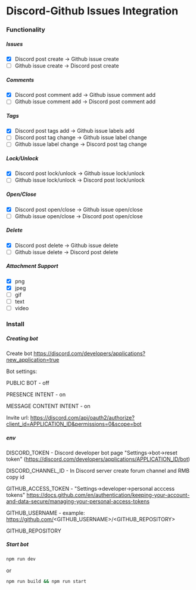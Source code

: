 # Discord-Github Issues Integration

### Functionality

##### Issues
- [x] Discord post create -> Github issue create
- [ ] Github issue create -> Discord post create

##### Comments
- [x] Discord post comment add -> Github issue comment add
- [ ] Github issue comment add -> Discord post comment add

##### Tags
- [x] Discord post tags add -> Github issue labels add
- [ ] Discord post tag change -> Github issue label change
- [ ] Github issue label change -> Discord post tag change

##### Lock/Unlock
- [x] Discord post lock/unlock -> Github issue lock/unlock
- [ ] Github issue lock/unlock -> Discord post lock/unlock

##### Open/Close
- [x] Discord post open/close -> Github issue open/close
- [ ] Github issue open/close -> Discord post open/close

##### Delete
- [x] Discord post delete -> Github issue delete
- [ ] Github issue delete -> Discord post delete

##### Attachment Support
- [x] png
- [x] jpeg
- [ ] gif
- [ ] text
- [ ] video

### Install
##### Creating bot
Create bot https://discord.com/developers/applications?new_application=true

Bot settings: 

PUBLIC BOT - off

PRESENCE INTENT - on

MESSAGE CONTENT INTENT - on

Invite url: https://discord.com/api/oauth2/authorize?client_id=APPLICATION_ID&permissions=0&scope=bot

##### env
DISCORD_TOKEN - Discord developer bot page "Settings->bot->reset token" (https://discord.com/developers/applications/APPLICATION_ID/bot)

DISCORD_CHANNEL_ID - In Discord server create forum channel and RMB copy id

GITHUB_ACCESS_TOKEN - "Settings->developer->personal acccess tokens" https://docs.github.com/en/authentication/keeping-your-account-and-data-secure/managing-your-personal-access-tokens

GITHUB_USERNAME - example: https://github.com/<GITHUB_USERNAME>/<GITHUB_REPOSITORY>

GITHUB_REPOSITORY

##### Start bot
```bash
npm run dev
```
or
```bash
npm run build && npm run start
```